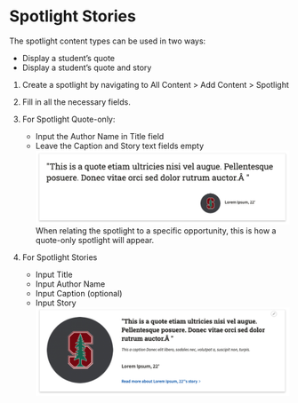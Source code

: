 # Spotlight Stories

The spotlight content types can be used in two ways:
- Display a student’s quote
- Display a student’s quote and story

1. Create a spotlight by navigating to All Content > Add Content > Spotlight
2. Fill in all the necessary fields.
3. For Spotlight Quote-only:
    - Input the Author Name in Title field
    - Leave the Caption and Story text fields empty
![Spotlight Quote Only example](./images/spotlight-quote.png)
When relating the spotlight to a specific opportunity, this is how a quote-only spotlight will appear.

4. For Spotlight Stories
    - Input Title
    - Input Author Name
    - Input Caption (optional)
    - Input Story
![Spotlight with Story example](./images/spotlight-story.png)
